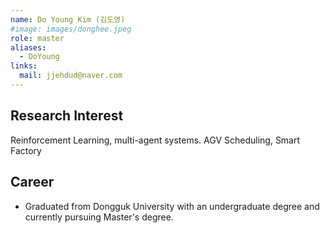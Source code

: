 ```yaml
---
name: Do Young Kim (김도영)
#image: images/donghee.jpeg
role: master
aliases:
  - DoYoung
links:
  mail: jjehdud@naver.com
---
```


## Research Interest

Reinforcement Learning, multi-agent systems. AGV Scheduling, Smart Factory

## Career
- Graduated from Dongguk University with an undergraduate degree and currently pursuing Master's degree.

